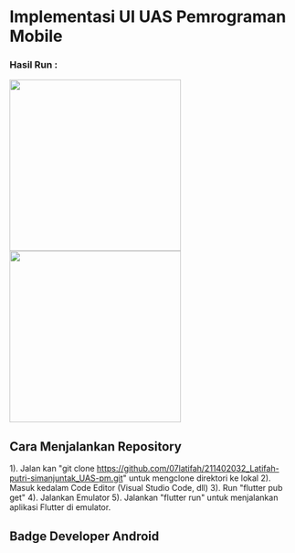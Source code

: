 # Implementasi UI UAS Pemrograman Mobile

### Hasil Run :
<img src="https://github.com/nadyapurba/UASPemrogramanMobile/assets/91019790/35c77b29-3e96-41a3-9eaa-fbcb3baa11ea" width=300>
<img src="https://github.com/nadyapurba/UASPemrogramanMobile/assets/91019790/1a070ed2-7147-42d2-b10e-f149abb66f4c" width=300>

## Cara Menjalankan Repository

1). Jalan kan "git clone https://github.com/07latifah/211402032_Latifah-putri-simanjuntak_UAS-pm.git" untuk mengclone direktori ke lokal
2). Masuk kedalam Code Editor (Visual Studio Code, dll)
3). Run "flutter pub get"
4). Jalankan Emulator
5). Jalankan "flutter run" untuk menjalankan aplikasi Flutter di emulator.


## Badge Developer Android
